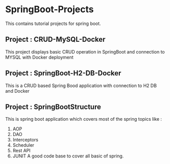 # SpringBoot-Projects
  This contains tutorial projects for spring boot.
  
## Project : CRUD-MySQL-Docker
  This project displays basic CRUD operation in SpringBoot and connection to MYSQL with Docker deployment
  
## Project : SpringBoot-H2-DB-Docker
  This is a CRUD based Spring Bood application with connection to H2 DB and Docker
  
## Project : SpringBootStructure
  This is spring boot application which covers most of the spring topics like : 
  1. AOP
  2. DAO
  3. Interceptors
  4. Scheduler
  5. Rest API
  6. JUNIT
  A good code base to cover all basic of spring.
